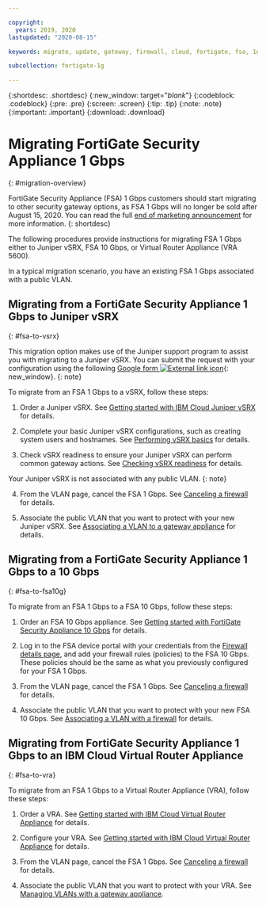 ```yaml
---

copyright:
  years: 2019, 2020
lastupdated: "2020-08-15"

keywords: migrate, update, gateway, firewall, cloud, fortigate, fsa, 1g, 10g, vra, vsrx, migration, migrating

subcollection: fortigate-1g

---
```


{:shortdesc: .shortdesc}
{:new_window: target="_blank_"}
{:codeblock: .codeblock}
{:pre: .pre}
{:screen: .screen}
{:tip: .tip}
{:note: .note}
{:important: .important}
{:download: .download}

# Migrating FortiGate Security Appliance 1 Gbps
{: #migration-overview}

FortiGate Security Appliance (FSA) 1 Gbps customers should start migrating to other security gateway options, as FSA 1 Gbps will no longer be sold after August 15, 2020. You can read the full [end of marketing announcement](/docs/fortigate-1g?topic=fortigate-1g-FSA-EOM) for more information. 
{: shortdesc}

The following procedures provide instructions for migrating FSA 1 Gbps either to Juniper vSRX, FSA 10 Gbps, or Virtual Router Appliance (VRA 5600).

In a typical migration scenario, you have an existing FSA 1 Gbps associated with a public VLAN. 

## Migrating from a FortiGate Security Appliance 1 Gbps to Juniper vSRX
{: #fsa-to-vsrx}

This migration option makes use of the Juniper support program to assist you with migrating to a Juniper vSRX. You can submit the request with your configuration using the following [Google form ![External link icon](../../icons/launch-glyph.svg "External link icon")](https://forms.gle/DvkPBdxC6DiXrHAn6){: new_window}.
{: note}

To migrate from an FSA 1 Gbps to a vSRX, follow these steps:

1. Order a Juniper vSRX. See [Getting started with IBM Cloud Juniper vSRX](/docs/vsrx?topic=vsrx-getting-started) for details.

2. Complete your basic Juniper vSRX configurations, such as creating system users and hostnames. See [Performing vSRX basics](/docs/vsrx?topic=vsrx-performing-ibm-cloud-juniper-vsrx-basics) for details.

3. Check vSRX readiness to ensure your Juniper vSRX can perform common gateway actions. See [Checking vSRX readiness](/docs/vsrx?topic=vsrx-vsrx-readiness) for details.

  Your Juniper vSRX is not associated with any public VLAN.
  {: note}
 
4. From the VLAN page, cancel the FSA 1 Gbps. See [Canceling a firewall](/docs/fortigate-1g?topic=fortigate-1g-canceling-a-firewall) for details.

5. Associate the public VLAN that you want to protect with your new Juniper vSRX. See [Associating a VLAN to a gateway appliance](/docs/vsrx?topic=gateway-appliance-managing-vlans-and-gateway-appliances#associate-a-vlan-to-a-gateway-appliance) for details.

## Migrating from a FortiGate Security Appliance 1 Gbps to a 10 Gbps
{: #fsa-to-fsa10g}

To migrate from an FSA 1 Gbps to a FSA 10 Gbps, follow these steps:

1. Order an FSA 10 Gbps appliance. See [Getting started with FortiGate Security Appliance 10 Gbps](/docs/fortigate-10g?topic=fortigate-10g-getting-started) for details.  

2. Log in to the FSA device portal with your credentials from the [Firewall details page](/docs/fortigate-10g?topic=fortigate-10g-managing-firewall-device-details), and add your firewall rules (policies) to the FSA 10 Gbps. These policies should be the same as what you previously configured for your FSA 1 Gbps. 
 
3. From the VLAN page, cancel the FSA 1 Gbps. See [Canceling a firewall](/docs/fortigate-1g?topic=fortigate-1g-canceling-a-firewall) for details.

4. Associate the public VLAN that you want to protect with your new FSA 10 Gbps. See [Associating a VLAN with a firewall](/docs/fortigate-10g?topic=fortigate-10g-managing-vlans#associate-a-vlan-with-a-firewall) for details.

## Migrating from FortiGate Security Appliance 1 Gbps to an IBM Cloud Virtual Router Appliance
{: #fsa-to-vra}

To migrate from an FSA 1 Gbps to a Virtual Router Appliance (VRA), follow these steps:

1. Order a VRA. See [Getting started with IBM Cloud Virtual Router Appliance](/docs/virtual-router-appliance?topic=virtual-router-appliance-getting-started) for details.

2. Configure your VRA. See [Getting started with IBM Cloud Virtual Router Appliance](/docs/virtual-router-appliance) for details.
 
3. From the VLAN page, cancel the FSA 1 Gbps. See [Canceling a firewall](/docs/fortigate-1g?topic=fortigate-1g-canceling-a-firewall) for details.

4. Associate the public VLAN that you want to protect with your VRA. See [Managing VLANs with a gateway appliance](/docs/virtual-router-appliance?topic=gateway-appliance-managing-vlans-and-gateway-appliances).
